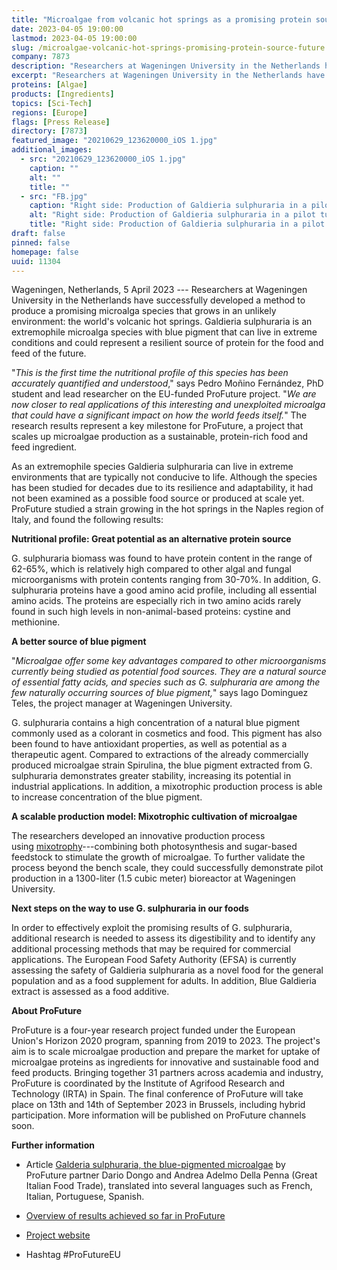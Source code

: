 ```yaml
---
title: "Microalgae from volcanic hot springs as a promising protein source for the future"
date: 2023-04-05 19:00:00
lastmod: 2023-04-05 19:00:00
slug: /microalgae-volcanic-hot-springs-promising-protein-source-future
company: 7873
description: "Researchers at Wageningen University in the Netherlands have successfully developed a method to produce a promising microalga species that could represent a resilient source of protein for the food and feed of the future."
excerpt: "Researchers at Wageningen University in the Netherlands have successfully developed a method to produce a promising microalga species that could represent a resilient source of protein for the food and feed of the future."
proteins: [Algae]
products: [Ingredients]
topics: [Sci-Tech]
regions: [Europe]
flags: [Press Release]
directory: [7873]
featured_image: "20210629_123620000_iOS 1.jpg"
additional_images:
  - src: "20210629_123620000_iOS 1.jpg"
    caption: ""
    alt: ""
    title: ""
  - src: "FB.jpg"
    caption: "Right side: Production of Galdieria sulphuraria in a pilot tubular photobioreactor at AlgaePARC (Wageningen University and Research, The Netherlands); Left side: hot springs"
    alt: "Right side: Production of Galdieria sulphuraria in a pilot tubular photobioreactor at AlgaePARC (Wageningen University and Research, The Netherlands); Left side: hot springs"
    title: "Right side: Production of Galdieria sulphuraria in a pilot tubular photobioreactor at AlgaePARC (Wageningen University and Research, The Netherlands); Left side: hot springs"
draft: false
pinned: false
homepage: false
uuid: 11304
---
```

Wageningen, Netherlands, 5 April 2023 --- Researchers at Wageningen
University in the Netherlands have successfully developed a method to
produce a promising microalga species that grows in an unlikely
environment: the world's volcanic hot springs. Galdieria sulphuraria is
an extremophile microalga species with blue pigment that can live in
extreme conditions and could represent a resilient source of protein for
the food and feed of the future.

"*This is the first time the nutritional profile of this species has
been accurately quantified and understood*," says Pedro Moñino
Fernández, PhD student and lead researcher on the EU-funded ProFuture
project. "*We are now closer to real applications of this interesting
and unexploited microalga that could have a significant impact on how
the world feeds itself.*" The research results represent a key milestone
for ProFuture, a project that scales up microalgae production as a
sustainable, protein-rich food and feed ingredient.

As an extremophile species Galdieria sulphuraria can live in extreme
environments that are typically not conducive to life. Although the
species has been studied for decades due to its resilience and
adaptability, it had not been examined as a possible food source or
produced at scale yet. ProFuture studied a strain growing in the hot
springs in the Naples region of Italy, and found the following results:

**Nutritional profile: Great potential as an alternative protein
source**

G. sulphuraria biomass was found to have protein content in the range of
62-65%, which is relatively high compared to other algal and fungal
microorganisms with protein contents ranging from 30-70%. In addition,
G. sulphuraria proteins have a good amino acid profile, including all
essential amino acids. The proteins are especially rich in two amino
acids rarely found in such high levels in non-animal-based proteins:
cystine and methionine.

**A better source of blue pigment**

"*Microalgae offer some key advantages compared to other microorganisms
currently being studied as potential food sources. They are a natural
source of essential fatty acids, and species such as G. sulphuraria are
among the few naturally occurring sources of blue pigment,*" says Iago
Dominguez Teles, the project manager at Wageningen University.

G. sulphuraria contains a high concentration of a natural blue pigment
commonly used as a colorant in cosmetics and food. This pigment has also
been found to have antioxidant properties, as well as potential as a
therapeutic agent. Compared to extractions of the already commercially
produced microalgae strain Spirulina, the blue pigment extracted from G.
sulphuraria demonstrates greater stability, increasing its potential in
industrial applications. In addition, a mixotrophic production process
is able to increase concentration of the blue pigment.

**A scalable production model: Mixotrophic cultivation of microalgae**

The researchers developed an innovative production process
using [mixotrophy](https://www.pro-future.eu/news/industrial-mixotrophic-cultivation)---combining
both photosynthesis and sugar-based feedstock to stimulate the growth of
microalgae. To further validate the process beyond the bench scale, they
could successfully demonstrate pilot production in a 1300-liter (1.5
cubic meter) bioreactor at Wageningen University.

**Next steps on the way to use G. sulphuraria in our foods**

In order to effectively exploit the promising results of G. sulphuraria,
additional research is needed to assess its digestibility and to
identify any additional processing methods that may be required for
commercial applications. The European Food Safety Authority (EFSA) is
currently assessing the safety of Galdieria sulphuraria as a novel food
for the general population and as a food supplement for adults. In
addition, Blue Galdieria extract is assessed as a food additive.

**About ProFuture**

ProFuture is a four-year research project funded under the European
Union's Horizon 2020 program, spanning from 2019 to 2023. The project's
aim is to scale microalgae production and prepare the market for uptake
of microalgae proteins as ingredients for innovative and sustainable
food and feed products. Bringing together 31 partners across academia
and industry, ProFuture is coordinated by the Institute of Agrifood
Research and Technology (IRTA) in Spain. The final conference of
ProFuture will take place on 13th and 14th of September 2023 in
Brussels, including hybrid participation. More information will be
published on ProFuture channels soon.

**Further information**

-   Article [Galderia sulphuraria, the blue-pigmented
    microalgae](https://www.greatitalianfoodtrade.it/en/-innovation/galderia-sulphuraria-the-blue-pigmented-microalgae/) by
    ProFuture partner Dario Dongo and Andrea Adelmo Della Penna (Great
    Italian Food Trade), translated into several languages such as
    French, Italian, Portuguese, Spanish.

-   [Overview of results achieved so far in
    ProFuture](https://www.pro-future.eu/news/profuture-update-which-results-have-we-achieved-so-far)

-   [Project website](https://www.pro-future.eu/)

-   Hashtag #ProFutureEU

